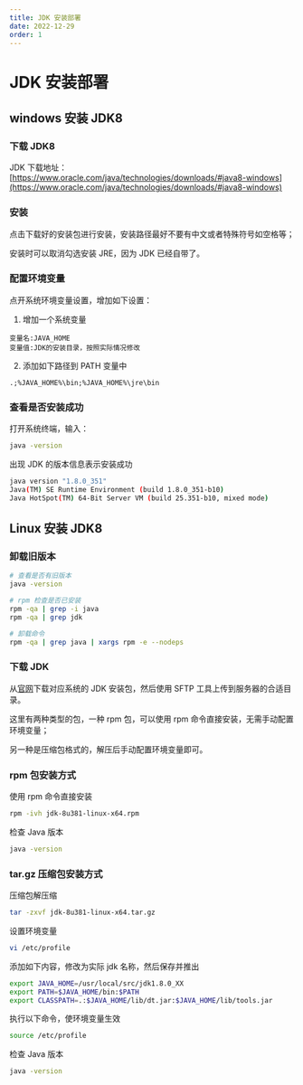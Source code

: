 ```yaml
---
title: JDK 安装部署
date: 2022-12-29
order: 1
---
```


# JDK 安装部署

## windows 安装 JDK8

### 下载 JDK8

JDK 下载地址：[https://www.oracle.com/java/technologies/downloads/#java8-windows](https://www.oracle.com/java/technologies/downloads/#java8-windows)

### 安装

点击下载好的安装包进行安装，安装路径最好不要有中文或者特殊符号如空格等；

安装时可以取消勾选安装 JRE，因为 JDK 已经自带了。

### 配置环境变量

点开系统环境变量设置，增加如下设置：

1. 增加一个系统变量

```
变量名:JAVA_HOME
变量值:JDK的安装目录，按照实际情况修改
```

2. 添加如下路径到 PATH 变量中

```
.;%JAVA_HOME%\bin;%JAVA_HOME%\jre\bin
```

### 查看是否安装成功
 
打开系统终端，输入：

```bash
java -version
```

出现 JDK 的版本信息表示安装成功

```bash
java version "1.8.0_351"
Java(TM) SE Runtime Environment (build 1.8.0_351-b10)
Java HotSpot(TM) 64-Bit Server VM (build 25.351-b10, mixed mode)
```

## Linux 安装 JDK8

### 卸载旧版本

```bash
# 查看是否有旧版本
java -version

# rpm 检查是否已安装
rpm -qa | grep -i java
rpm -qa | grep jdk

# 卸载命令
rpm -qa | grep java | xargs rpm -e --nodeps
```

### 下载 JDK

从[官网](https://www.oracle.com/java/technologies/downloads/#java8)下载对应系统的 JDK 安装包，然后使用 SFTP 工具上传到服务器的合适目录。

这里有两种类型的包，一种 rpm 包，可以使用 rpm 命令直接安装，无需手动配置环境变量；

另一种是压缩包格式的，解压后手动配置环境变量即可。


### rpm 包安装方式

使用 rpm 命令直接安装

```bash
rpm -ivh jdk-8u381-linux-x64.rpm
```

检查 Java 版本

```bash
java -version
```

### tar.gz 压缩包安装方式

压缩包解压缩

```bash
tar -zxvf jdk-8u381-linux-x64.tar.gz
```

设置环境变量

```bash
vi /etc/profile
```

添加如下内容，修改为实际 jdk 名称，然后保存并推出

```bash
export JAVA_HOME=/usr/local/src/jdk1.8.0_XX
export PATH=$JAVA_HOME/bin:$PATH
export CLASSPATH=.:$JAVA_HOME/lib/dt.jar:$JAVA_HOME/lib/tools.jar
```

执行以下命令，使环境变量生效

```bash
source /etc/profile
```

检查 Java 版本

```bash
java -version
```